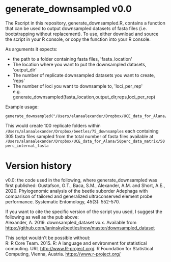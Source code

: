 # generate_downsampled v0.0
The Rscript in this repository, generate_downsampled.R, contains a function that can be used to output downsampled datasets of fasta files (i.e. bootstrapping without replacement). To use, either download and source the script in your R console, or copy the function into your R console.

As arguments it expects:
* the path to a folder containing fasta files, 'fasta_location'
* The location where you want to put the downsampled datasets, 'output_dir'
* The number of replicate downsampled datasets you want to create, 'reps'
* The number of loci you want to downsample to, 'loci_per_rep'  
e.g.  
generate_downsampled(fasta_location,output_dir,reps,loci_per_rep)

Example usage:
```
generate_downsampled("/Users/alanaalexander/Dropbox/UCE_data_for_Alana/50perc_data_matrix/50perc_internal_fasta","/Users/alanaalexander/Dropbox/beetles/75_downsamples",100,305)
```
This would create 100 replicate folders within `/Users/alanaalexander/Dropbox/beetles/75_downsamples` each containing 305 fasta files sampled from the total number of fasta files available at `/Users/alanaalexander/Dropbox/UCE_data_for_Alana/50perc_data_matrix/50perc_internal_fasta`

# Version history  
v0.0: the code used in the following, where generate_downsampled was first published:
Gustafson, G.T., Baca, S.M., Alexander, A.M. and Short, A.E., 2020. Phylogenomic analysis of the beetle suborder Adephaga with comparison of tailored and generalized ultraconserved element probe performance. Systematic Entomology, 45(3): 552-570.

If you want to cite the specific version of the script you used, I suggest the following as well as the pub above:  
Alexander, A. 2019. downsampled_dataset vx.x. Available from https://github.com/laninsky/beetles/new/master/downsampled_dataset

This script wouldn't be possible without:  
R: R Core Team. 2015. R: A language and environment for statistical computing. URL http://www.R-project.org/. R Foundation for Statistical Computing, Vienna, Austria. https://www.r-project.org/

